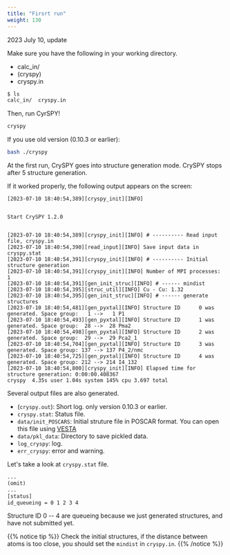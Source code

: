```yaml
---
title: "Firsrt run"
weight: 130
---
```


2023 July 10, update

Make sure you have the following in your working directory.

- calc_in/
- (cryspy)
- cryspy.in


``` zsh
$ ls
calc_in/  cryspy.in
```


Then, run CyrSPY!
``` zsh
cryspy
```

If you use old version (0.10.3 or earlier):
``` zsh
bash ./cryspy
```

At the first run, CrySPY goes into structure generation mode.
CrySPY stops after 5 structure generation.

If it worked properly, the following output appears on the screen:
``` text
[2023-07-10 18:40:54,389][cryspy_init][INFO] 


Start CrySPY 1.2.0


[2023-07-10 18:40:54,389][cryspy_init][INFO] # ---------- Read input file, cryspy.in
[2023-07-10 18:40:54,390][read_input][INFO] Save input data in cryspy.stat
[2023-07-10 18:40:54,391][cryspy_init][INFO] # ---------- Initial structure generation
[2023-07-10 18:40:54,391][cryspy_init][INFO] Number of MPI processes: 1
[2023-07-10 18:40:54,391][gen_init_struc][INFO] # ------ mindist
[2023-07-10 18:40:54,395][struc_util][INFO] Cu - Cu: 1.32
[2023-07-10 18:40:54,395][gen_init_struc][INFO] # ------ generate structures
[2023-07-10 18:40:54,481][gen_pyxtal][INFO] Structure ID      0 was generated. Space group:   1 -->   1 P1
[2023-07-10 18:40:54,493][gen_pyxtal][INFO] Structure ID      1 was generated. Space group:  28 -->  28 Pma2
[2023-07-10 18:40:54,498][gen_pyxtal][INFO] Structure ID      2 was generated. Space group:  29 -->  29 Pca2_1
[2023-07-10 18:40:54,704][gen_pyxtal][INFO] Structure ID      3 was generated. Space group: 137 --> 137 P4_2/nmc
[2023-07-10 18:40:54,725][gen_pyxtal][INFO] Structure ID      4 was generated. Space group: 212 --> 214 I4_132
[2023-07-10 18:40:54,800][cryspy_init][INFO] Elapsed time for structure generation: 0:00:00.408367
cryspy  4.35s user 1.04s system 145% cpu 3.697 total
```


Several output files are also generated.

- (`cryspy.out`): Short log. only version 0.10.3 or earlier.
- `cryspy.stat`: Status file.
- `data/init_POSCARS`: Initial struture file in POSCAR format.
You can open this file using [VESTA](https://jp-minerals.org/vesta/en/)<i class="fas fa-external-link-alt"></i>
- `data/pkl_data`: Directory to save pickled data.
- `log_cryspy`: log.
- `err_cryspy`: error and warning.


Let's take a look at `cryspy.stat` file.

``` txt
...
(omit)
...
[status]
id_queueing = 0 1 2 3 4
```
Structure ID 0 -- 4 are queueing because we just generated structures, and have not submitted yet.

{{% notice tip %}}
Check the initial structures, if the distance between atoms is too close, you should set the `mindist` in `cryspy.in`.
{{% /notice %}}